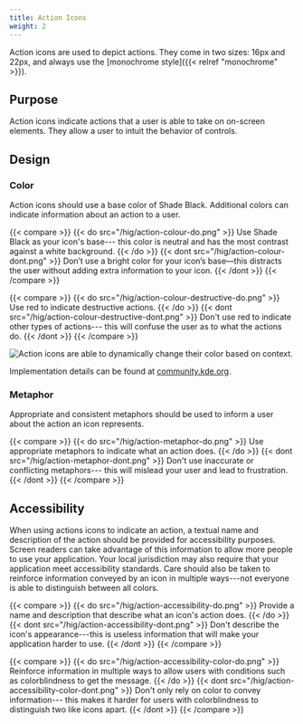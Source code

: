 ```yaml
---
title: Action Icons
weight: 2
---
```


Action icons are used to depict actions. They come in two sizes: 16px
and 22px, and always use the [monochrome style]({{< relref "monochrome" >}}).

Purpose
-------

Action icons indicate actions that a user is able to take on on-screen
elements. They allow a user to intuit the behavior of controls.

Design
------

### Color

Action icons should use a base color of Shade Black. Additional colors
can indicate information about an action to a user.

{{< compare >}}
{{< do src="/hig/action-colour-do.png" >}}
Use Shade Black as your icon's base--- this color is neutral and has the
most contrast against a white background.
{{< /do >}}
{{< dont src="/hig/action-colour-dont.png" >}}
Don’t use a bright color for your icon’s base—this distracts the user
without adding extra information to your icon.
{{< /dont >}}
{{< /compare >}}

{{< compare >}}
{{< do src="/hig/action-colour-destructive-do.png" >}}
Use red to indicate destructive actions.
{{< /do >}}
{{< dont src="/hig/action-colour-destructive-dont.png" >}}
Don't use red to indicate other types of actions--- this will confuse the
user as to what the actions do.
{{< /dont >}}
{{< /compare >}}

![Action icons are able to dynamically change their color based on context.](/hig/action-colour-adaptable.png)

Implementation details can be found at [community.kde.org](https://community.kde.org/Guidelines_and_HOWTOs/Icon_Workflow_Tips#Embedding_stylesheets_in_SVGs).

### Metaphor

Appropriate and consistent metaphors should be used to inform a user
about the action an icon represents.

{{< compare >}}
{{< do src="/hig/action-metaphor-do.png" >}}
Use appropriate metaphors to indicate what an action does.
{{< /do >}}
{{< dont src="/hig/action-metaphor-dont.png" >}}
Don't use inaccurate or conflicting metaphors--- this will mislead your
user and lead to frustration.
{{< /dont >}}
{{< /compare >}}

Accessibility
-------------

When using actions icons to indicate an action, a textual name and
description of the action should be provided for accessibility purposes.
Screen readers can take advantage of this information to allow more
people to use your application. Your local jurisdiction may also require
that your application meet accessibility standards. Care should also be
taken to reinforce information conveyed by an icon in multiple
ways---not everyone is able to distinguish between all colors.

{{< compare >}}
{{< do src="/hig/action-accessibility-do.png" >}}
Provide a name and description that describe what an icon's action
does.
{{< /do >}}
{{< dont src="/hig/action-accessibility-dont.png" >}}
Don't describe the icon's appearance---this is useless information that
will make your application harder to use.
{{< /dont >}}
{{< /compare >}}

{{< compare >}}
{{< do src="/hig/action-accessibility-color-do.png" >}}
Reinforce information in multiple ways to allow users with conditions
such as colorblindness to get the message.
{{< /do >}}
{{< dont src="/hig/action-accessibility-color-dont.png" >}}
Don't only rely on color to convey information--- this makes it harder
for users with colorblindness to distinguish two like icons apart.
{{< /dont >}}
{{< /compare >}}
